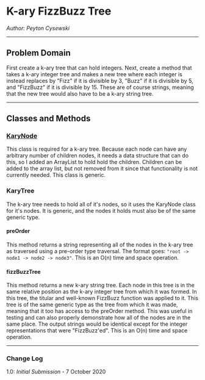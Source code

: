 # K-ary FizzBuzz Tree

*Author: Peyton Cysewski*

---

## Problem Domain

First create a k-ary tree that can hold integers. Next, create a method that takes a k-ary integer tree and makes a new tree where each integer is instead replaces by "Fizz" if it is divisible by 3, "Buzz" if it is divisible by 5, and "FizzBuzz" if it is divisible by 15. These are of course strings, meaning that the new tree would also have to be a k-ary string tree.

---

## Classes and Methods

### [KaryNode<T>](../java/utilities/KaryNode.java)
This class is required for a k-ary tree. Because each node can have any arbitrary number of children nodes, it needs a data structure that can do this, so I added an ArrayList to hold hold the children. Children can be added to the array list, but not removed from it since that functionality is not currently needed. This class is generic.

### KaryTree<T>
The k-ary tree needs to hold all of it's nodes, so it uses the KaryNode class for it's nodes. It is generic, and the nodes it holds must also be of the same generic type.

#### preOrder
This method returns a string representing all of the nodes in the k-ary tree as traversed using a pre-order type traversal. The format goes: `"root -> node1 -> node2 -> node3"`. This is an O(n) time and space operation.

#### fizzBuzzTree
This method returns a new k-ary string tree. Each node in this tree is in the same relative position as the k-ary integer tree from which it was formed. In this tree, the titular and well-known FizzBuzz function was applied to it. This tree is of the same generic type as the tree from which it was made, meaning that it too has access to the preOrder method. This was useful in testing and can also properly demonstrate how all of the nodes are in the same place. The output strings would be identical except for the integer representations that were "FizzBuzz'ed". This is an O(n) time and space operation.

---

### Change Log
1.0: *Initial Submission* - 7 October 2020  
